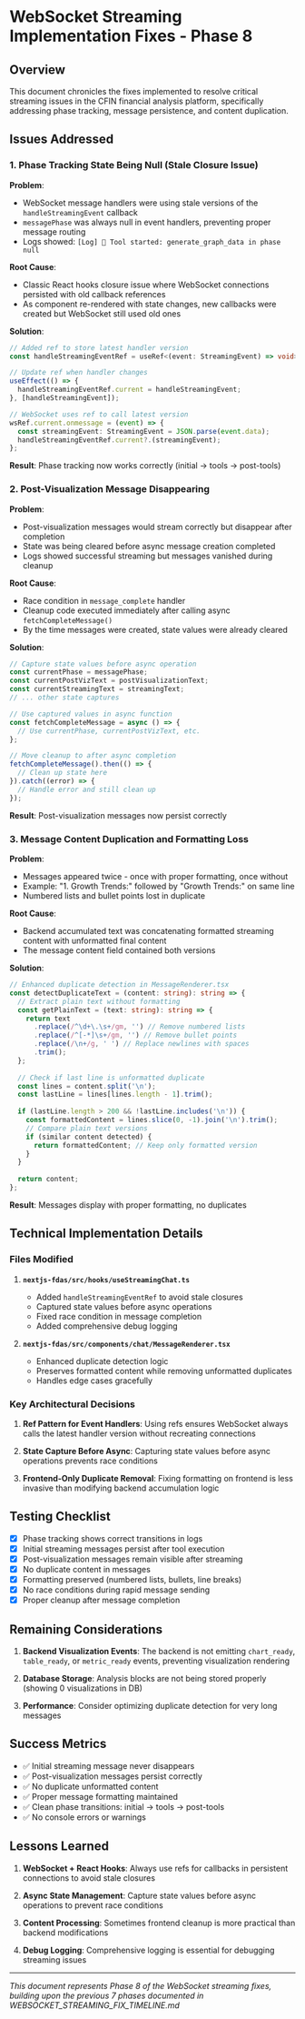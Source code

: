 # WebSocket Streaming Implementation Fixes - Phase 8

## Overview
This document chronicles the fixes implemented to resolve critical streaming issues in the CFIN financial analysis platform, specifically addressing phase tracking, message persistence, and content duplication.

## Issues Addressed

### 1. Phase Tracking State Being Null (Stale Closure Issue)
**Problem**: 
- WebSocket message handlers were using stale versions of the `handleStreamingEvent` callback
- `messagePhase` was always null in event handlers, preventing proper message routing
- Logs showed: `[Log] 🔧 Tool started: generate_graph_data in phase null`

**Root Cause**: 
- Classic React hooks closure issue where WebSocket connections persisted with old callback references
- As component re-rendered with state changes, new callbacks were created but WebSocket still used old ones

**Solution**:
```typescript
// Added ref to store latest handler version
const handleStreamingEventRef = useRef<(event: StreamingEvent) => void>();

// Update ref when handler changes
useEffect(() => {
  handleStreamingEventRef.current = handleStreamingEvent;
}, [handleStreamingEvent]);

// WebSocket uses ref to call latest version
wsRef.current.onmessage = (event) => {
  const streamingEvent: StreamingEvent = JSON.parse(event.data);
  handleStreamingEventRef.current?.(streamingEvent);
};
```

**Result**: Phase tracking now works correctly (initial → tools → post-tools)

### 2. Post-Visualization Message Disappearing
**Problem**:
- Post-visualization messages would stream correctly but disappear after completion
- State was being cleared before async message creation completed
- Logs showed successful streaming but messages vanished during cleanup

**Root Cause**:
- Race condition in `message_complete` handler
- Cleanup code executed immediately after calling async `fetchCompleteMessage()`
- By the time messages were created, state values were already cleared

**Solution**:
```typescript
// Capture state values before async operation
const currentPhase = messagePhase;
const currentPostVizText = postVisualizationText;
const currentStreamingText = streamingText;
// ... other state captures

// Use captured values in async function
const fetchCompleteMessage = async () => {
  // Use currentPhase, currentPostVizText, etc.
};

// Move cleanup to after async completion
fetchCompleteMessage().then(() => {
  // Clean up state here
}).catch((error) => {
  // Handle error and still clean up
});
```

**Result**: Post-visualization messages now persist correctly

### 3. Message Content Duplication and Formatting Loss
**Problem**:
- Messages appeared twice - once with proper formatting, once without
- Example: "1. Growth Trends:" followed by "Growth Trends:" on same line
- Numbered lists and bullet points lost in duplicate

**Root Cause**:
- Backend accumulated text was concatenating formatted streaming content with unformatted final content
- The message content field contained both versions

**Solution**:
```typescript
// Enhanced duplicate detection in MessageRenderer.tsx
const detectDuplicateText = (content: string): string => {
  // Extract plain text without formatting
  const getPlainText = (text: string): string => {
    return text
      .replace(/^\d+\.\s+/gm, '') // Remove numbered lists
      .replace(/^[-*]\s+/gm, '') // Remove bullet points
      .replace(/\n+/g, ' ') // Replace newlines with spaces
      .trim();
  };
  
  // Check if last line is unformatted duplicate
  const lines = content.split('\n');
  const lastLine = lines[lines.length - 1].trim();
  
  if (lastLine.length > 200 && !lastLine.includes('\n')) {
    const formattedContent = lines.slice(0, -1).join('\n').trim();
    // Compare plain text versions
    if (similar content detected) {
      return formattedContent; // Keep only formatted version
    }
  }
  
  return content;
};
```

**Result**: Messages display with proper formatting, no duplicates

## Technical Implementation Details

### Files Modified

1. **`nextjs-fdas/src/hooks/useStreamingChat.ts`**
   - Added `handleStreamingEventRef` to avoid stale closures
   - Captured state values before async operations
   - Fixed race condition in message completion
   - Added comprehensive debug logging

2. **`nextjs-fdas/src/components/chat/MessageRenderer.tsx`**
   - Enhanced duplicate detection logic
   - Preserves formatted content while removing unformatted duplicates
   - Handles edge cases gracefully

### Key Architectural Decisions

1. **Ref Pattern for Event Handlers**: Using refs ensures WebSocket always calls the latest handler version without recreating connections

2. **State Capture Before Async**: Capturing state values before async operations prevents race conditions

3. **Frontend-Only Duplicate Removal**: Fixing formatting on frontend is less invasive than modifying backend accumulation logic

## Testing Checklist

- [x] Phase tracking shows correct transitions in logs
- [x] Initial streaming messages persist after tool execution
- [x] Post-visualization messages remain visible after streaming
- [x] No duplicate content in messages
- [x] Formatting preserved (numbered lists, bullets, line breaks)
- [x] No race conditions during rapid message sending
- [x] Proper cleanup after message completion

## Remaining Considerations

1. **Backend Visualization Events**: The backend is not emitting `chart_ready`, `table_ready`, or `metric_ready` events, preventing visualization rendering

2. **Database Storage**: Analysis blocks are not being stored properly (showing 0 visualizations in DB)

3. **Performance**: Consider optimizing duplicate detection for very long messages

## Success Metrics

- ✅ Initial streaming message never disappears
- ✅ Post-visualization messages persist correctly
- ✅ No duplicate unformatted content
- ✅ Proper message formatting maintained
- ✅ Clean phase transitions: initial → tools → post-tools
- ✅ No console errors or warnings

## Lessons Learned

1. **WebSocket + React Hooks**: Always use refs for callbacks in persistent connections to avoid stale closures

2. **Async State Management**: Capture state values before async operations to prevent race conditions

3. **Content Processing**: Sometimes frontend cleanup is more practical than backend modifications

4. **Debug Logging**: Comprehensive logging is essential for debugging streaming issues

---

*This document represents Phase 8 of the WebSocket streaming fixes, building upon the previous 7 phases documented in WEBSOCKET_STREAMING_FIX_TIMELINE.md*
